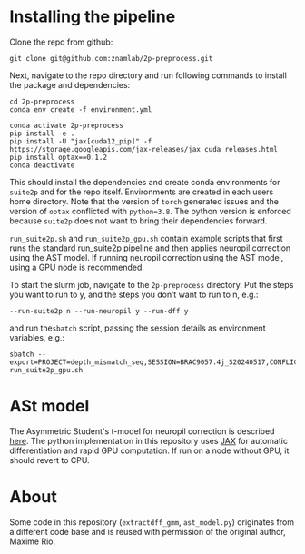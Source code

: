 # Installing the pipeline

Clone the repo from github:
```
git clone git@github.com:znamlab/2p-preprocess.git
```

Next, navigate to the repo directory and run following commands to install the package
and dependencies:
```
cd 2p-preprocess
conda env create -f environment.yml

conda activate 2p-preprocess
pip install -e .
pip install -U "jax[cuda12_pip]" -f https://storage.googleapis.com/jax-releases/jax_cuda_releases.html
pip install optax==0.1.2
conda deactivate
```

This should install the dependencies and create conda environments for `suite2p` and for the repo itself. Environments are created in each users home directory. Note that the version of `torch` generated issues and the version of `optax` conflicted with `python=3.8`. The python version is enforced because `suite2p` does not want to bring their dependencies forward.

`run_suite2p.sh` and `run_suite2p_gpu.sh` contain example scripts that first runs the standard run_suite2p pipeline and then applies neuropil correction using the AST model.
If running neuropil correction using the AST model, using a GPU node is recommended.

To start the slurm job, navigate to the `2p-preprocess` directory.
Put the steps you want to run to y, and the steps you don’t want to run to n, e.g.:
```
--run-suite2p n --run-neuropil y --run-dff y
```
and run the`sbatch` script, passing the session details as environment variables, e.g.:
```
sbatch --export=PROJECT=depth_mismatch_seq,SESSION=BRAC9057.4j_S20240517,CONFLICTS=overwrite,TAU=0.7 run_suite2p_gpu.sh
```

# ASt model
The Asymmetric Student's t-model for neuropil correction is described [here](https://basellasermouse.github.io/ast_model/model.html). The python implementation
in this repository uses [JAX](https://github.com/google/jax) for automatic
differentiation and rapid GPU computation. If run on a node without GPU, it
should revert to CPU.

# About
Some code in this repository (`extractdff_gmm`, `ast_model.py`) originates from a different code
base and is reused with permission of the original author, Maxime Rio.
